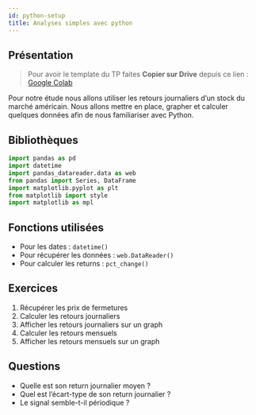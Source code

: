 ```yaml
---
id: python-setup
title: Analyses simples avec python
---
```

## Présentation

> Pour avoir le template du TP faites **Copier sur Drive** depuis ce lien : [Google Colab](https://colab.research.google.com/github/MarcEtienneDartus/Financial-Processing-Lab/blob/master/simple_analysis.ipynb)

Pour notre étude nous allons utiliser les retours journaliers d’un stock du marché américain.
Nous allons mettre en place, grapher et calculer quelques données afin de nous familiariser avec Python.

## Bibliothèques

``` python
import pandas as pd
import datetime
import pandas_datareader.data as web
from pandas import Series, DataFrame
import matplotlib.pyplot as plt
from matplotlib import style
import matplotlib as mpl
```

## Fonctions utilisées

- Pour les dates : `datetime()`
- Pour récupérer les données : `web.DataReader()`
- Pour calculer les returns : `pct_change()`

## Exercices

1.	Récupérer les prix de fermetures
2.	Calculer les retours journaliers
3.	Afficher les retours journaliers sur un graph
4.	Calculer les retours mensuels
5.	Afficher les retours mensuels sur un graph

## Questions

- Quelle est son return journalier moyen ?
- Quel est l’écart-type de son return journalier ?
- Le signal semble-t-il périodique ?